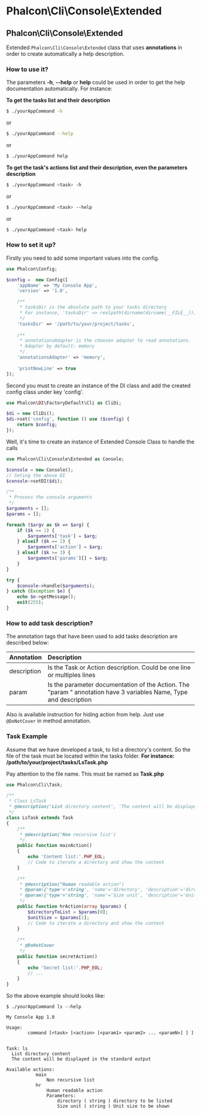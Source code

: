 # Phalcon\Cli\Console\Extended

## Phalcon\Cli\Console\Extended

Extended `Phalcon\Cli\Console\Extended` class that uses **annotations** in order to create automatically a help description.

### How to use it?

The parameters **-h**, **--help** or **help** could be used in order to get the help documentation automatically. For instance:

**To get the tasks list and their description**

```sh
$ ./yourAppCommand -h
```

or

```sh
$ ./yourAppCommand --help
```

or

```sh
$ ./yourAppCommand help
```

**To get the task's actions list and their description, even the parameters description**

```sh
$ ./yourAppCommand <task> -h
```

or

```sh
$ ./yourAppCommand <task> --help
```

or

```sh
$ ./yourAppCommand <task> help
```

### How to set it up?

Firstly you need to add some important values into the config.

```php
use Phalcon\Config;

$config =  new Config([
    'appName' => 'My Console App',
    'version' => '1.0',

    /**
     * tasksDir is the absolute path to your tasks directory
     * For instance, 'tasksDir' => realpath(dirname(dirname(__FILE__))).'/tasks',
     */
    'tasksDir' => '/path/to/your/project/tasks',
    
    /**
     * annotationsAdapter is the choosen adapter to read annotations. 
     * Adapter by default: memory
     */
    'annotationsAdapter' => 'memory',
    
    'printNewLine' => true
]);
```

Second you must to create an instance of the DI class and add the created config class under key 'config'.

```php
use Phalcon\DI\FactoryDefault\Cli as CliDi;

$di = new CliDi();
$di->set('config', function () use ($config) {
    return $config;
});
```

Well, it's time to create an instance of Extended Console Class to handle the calls

```php
use Phalcon\Cli\Console\Extended as Console;

$console = new Console();
// Seting the above DI
$console->setDI($di);

/**
 * Process the console arguments
 */
$arguments = [];
$params = [];

foreach ($argv as $k => $arg) {
    if ($k == 1) {
        $arguments['task'] = $arg;
    } elseif ($k == 2) {
        $arguments['action'] = $arg;
    } elseif ($k >= 3) {
        $arguments['params'][] = $arg;
    }
}

try {
    $console->handle($arguments);
} catch (Exception $e) {
    echo $e->getMessage();
    exit(255);
}
```

### How to add task description?

The annotation tags that have been used to add tasks description are described below:

| Annotation| Description|
| :------------- |:-------------|
| description      | Is the Task or Action description. Could be one line or multiples lines|
| param      | Is the parameter documentation of the Action. The "param " annotation have 3 variables Name, Type and description|

Also is available instruction for hiding action from help. Just use `@DoNotCover` in method annotation. 

### Task Example

Assume that we have developed a task, to list a directory's content. So the file of the task must be located within the tasks folder. **For instance: /path/to/your/project/tasks/LsTask.php**

Pay attention to the file name. This must be named as **<TaskName>Task.php**

```php
use Phalcon\Cli\Task;

/**
 * Class LsTask
 * @description('List directory content', 'The content will be displayed in the standard output')
 */
class LsTask extends Task
{
    /**
     * @description('Non recursive list')
     */
    public function mainAction()
    {
        echo 'Content list:'.PHP_EOL;
        // Code to iterate a directory and show the content
    }

    /**
     * @description("Human readable action")
     * @param({'type'='string', 'name'='directory', 'description'='directory to be listed' })
     * @param({'type'='string', 'name'='Size unit', 'description'='Unit size to be shown' })
     */
    public function hrAction(array $params) {
        $directoryToList = $params[0];
        $unitSize = $params[1];
        // Code to iterate a directory and show the content
    }
    
    /**
     * @DoNotCover
     */
    public function secretAction()
    {
        echo 'Secret list:'.PHP_EOL;
        // ...
    }
}
```

So the above example should looks like:

```
$ ./yourAppCommand ls --help

My Console App 1.0

Usage:
        command [<task> [<action> [<param1> <param2> ... <paramN>] ] ]


Task: ls
  List directory content
  The content will be displayed in the standard output

Available actions:
           main
               Non recursive list
           hr
               Human readable action
               Parameters:
                   directory ( string ) directory to be listed
                   Size unit ( string ) Unit size to be shown

```
